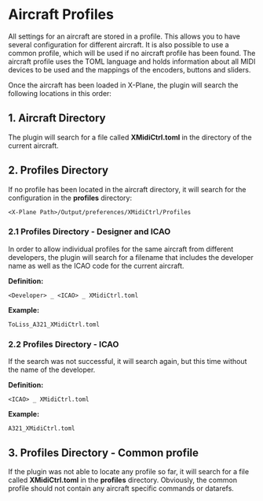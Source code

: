 # Aircraft Profiles

All settings for an aircraft are stored in a profile. This allows you to have several configuration for different
aircraft. It is also possible to use a common profile, which will be used if no aircraft profile has been found. The 
aircraft profile uses the TOML language and holds information about all MIDI devices to be used and the mappings of the 
encoders, buttons and sliders.

Once the aircraft has been loaded in X-Plane, the plugin will search the following locations in this order:

## 1. Aircraft Directory

The plugin will search for a file called **XMidiCtrl.toml** in the directory of the current aircraft.

## 2. Profiles Directory

If no profile has been located in the aircraft directory, it will search for the configuration in the **profiles**
directory:

```
<X-Plane Path>/Output/preferences/XMidiCtrl/Profiles
```

### 2.1 Profiles Directory - Designer and ICAO

In order to allow individual profiles for the same aircraft from different developers, the plugin will search for a
filename that includes the developer name as well as the ICAO code for the current aircraft.

**Definition:**
```
<Developer> _ <ICAO> _ XMidiCtrl.toml
```

**Example:**
```
ToLiss_A321_XMidiCtrl.toml
```

### 2.2 Profiles Directory - ICAO

If the search was not successful, it will search again, but this time without the name of the developer.

**Definition:**
```
<ICAO> _ XMidiCtrl.toml
```

**Example:**
```
A321_XMidiCtrl.toml
```

## 3. Profiles Directory - Common profile

If the plugin was not able to locate any profile so far, it will search for a file called **XMidiCtrl.toml** in the
**profiles** directory. Obviously, the common profile should not contain any aircraft specific commands or datarefs.
